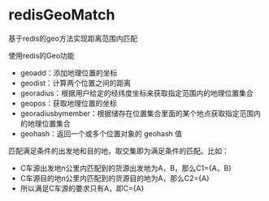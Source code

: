 # redisGeoMatch
基于redis的geo方法实现距离范围内匹配

使用redis的Geo功能
- geoadd：添加地理位置的坐标
- geodist：计算两个位置之间的距离
- georadius：根据用户给定的经纬度坐标来获取指定范围内的地理位置集合
- geopos：获取地理位置的坐标
- georadiusbymember：根据储存在位置集合里面的某个地点获取指定范围内的地理位置集合
- geohash：返回一个或多个位置对象的 geohash 值

匹配满足条件的出发地和目的地，取交集即为满足条件的匹配。比如：
- C车源出发地n公里内匹配到的货源出发地为A，B，那么C1={A，B}
- C车源目的地n公里内匹配到的货源目的地为A，那么C2={A}
- 所以满足C车源的要求只有A，即C={A}